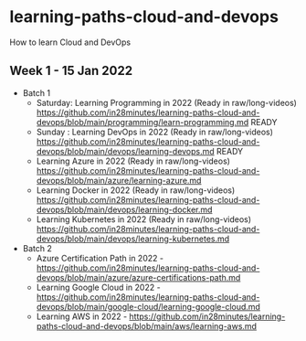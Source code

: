 # learning-paths-cloud-and-devops
How to learn Cloud and DevOps


## Week 1 - 15 Jan 2022

- Batch 1
  - Saturday: Learning Programming in 2022 (Ready in raw/long-videos) https://github.com/in28minutes/learning-paths-cloud-and-devops/blob/main/programming/learn-programming.md READY
  - Sunday : Learning DevOps in 2022 (Ready in raw/long-videos) https://github.com/in28minutes/learning-paths-cloud-and-devops/blob/main/devops/learning-devops.md READY
  - Learning Azure in 2022 (Ready in raw/long-videos) https://github.com/in28minutes/learning-paths-cloud-and-devops/blob/main/azure/learning-azure.md
  - Learning Docker in 2022 (Ready in raw/long-videos) https://github.com/in28minutes/learning-paths-cloud-and-devops/blob/main/devops/learning-docker.md
  - Learning Kubernetes in 2022 (Ready in raw/long-videos) https://github.com/in28minutes/learning-paths-cloud-and-devops/blob/main/devops/learning-kubernetes.md
- Batch 2
  - Azure Certification Path in 2022 - https://github.com/in28minutes/learning-paths-cloud-and-devops/blob/main/azure/azure-certifications-path.md
  - Learning Google Cloud in 2022 - https://github.com/in28minutes/learning-paths-cloud-and-devops/blob/main/google-cloud/learning-google-cloud.md
  - Learning AWS in 2022 - https://github.com/in28minutes/learning-paths-cloud-and-devops/blob/main/aws/learning-aws.md
